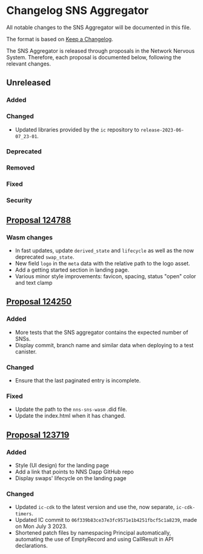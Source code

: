 # Changelog SNS Aggregator

All notable changes to the SNS Aggregator will be documented in this file.

The format is based on [Keep a Changelog](https://keepachangelog.com/en/1.0.0/).

The SNS Aggregator is released through proposals in the Network Nervous System. Therefore, each proposal is documented below, following the relevant changes.

## Unreleased

### Added
### Changed
* Updated libraries provided by the `ic` repository to `release-2023-06-07_23-01`.
### Deprecated
### Removed
### Fixed
### Security


## [Proposal 124788](https://nns.ic0.app/proposal/?u=qoctq-giaaa-aaaaa-aaaea-cai&proposal=124788)

### Wasm changes

* In fast updates, update `derived_state` and `lifecycle` as well as the now deprecated `swap_state`.
* New field `logo` in the `meta` data with the relative path to the logo asset.
* Add a getting started section in landing page.
* Various minor style improvements: favicon, spacing, status "open" color and text clamp

## [Proposal 124250](https://nns.ic0.app/proposal/?u=qoctq-giaaa-aaaaa-aaaea-cai&proposal=124250)

### Added
* More tests that the SNS aggregator contains the expected number of SNSs.
* Display commit, branch name and similar data when deploying to a test canister.
### Changed
- Ensure that the last paginated entry is incomplete.
### Fixed
* Update the path to the `nns-sns-wasm` .did file.
* Update the index.html when it has changed.

## [Proposal 123719](https://nns.ic0.app/proposal/?u=qoctq-giaaa-aaaaa-aaaea-cai&proposal=123719)

### Added
- Style (UI design) for the landing page
- Add a link that points to NNS Dapp GitHub repo 
- Display swaps' lifecycle on the landing page
### Changed
- Updated `ic-cdk` to the latest version and use the, now separate, `ic-cdk-timers`.
- Updated IC commit to `06f339b83ce37e3fc9571e1b4251fbcf5c1a8239`, made on Mon July 3 2023.
- Shortened patch files by namespacing Principal automatically, automating the use of EmptyRecord and using CallResult in API declarations.
